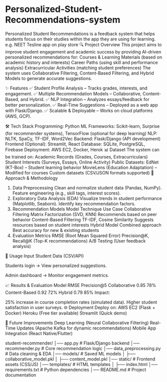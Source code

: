 # Personalized-Student-Recommendations-system
Personalized Student Recommendations is a feedback system that helps students focus on their studies within the app they are using for learning. 
e.g. NEET Tesline app on play store
🔍 Project Overview
This project aims to improve student engagement and academic success by providing AI-driven personalized recommendations for:
Courses & Learning Materials (based on academic history and interests)
Career Paths (using skill and performance analysis)
Extracurricular Activities (matching student preferences)
The system uses Collaborative Filtering, Content-Based Filtering, and Hybrid Models to generate accurate suggestions.

✨ Features
✅ Student Profile Analysis – Tracks grades, interests, and engagement.
✅ Multiple Recommendation Models – Collaborative, Content-Based, and Hybrid.
✅ NLP Integration – Analyzes essays/feedback for better personalization.
✅ Real-Time Suggestions – Deployed as a web app with Flask/Django.
✅ Scalable & Deployable – Works on cloud platforms (AWS, GCP).

🛠 Tech Stack
Programming: Python
ML Frameworks: Scikit-learn, Surprise (for recommender systems), TensorFlow (optional for deep learning)
NLP: NLTK, SpaCy, TF-IDF, Word2Vec
Backend: Flask/Django (API development)
Frontend (Optional): Streamlit, React
Database: SQLite, PostgreSQL, Firebase
Deployment: AWS EC2, Docker, Herok
📊 Dataset
The system can be trained on:
Academic Records (Grades, Courses, Extracurriculars)
Student Interests (Surveys, Essays, Online Activity)
Public Datasets:
EdNet (KT-Box) – Student learning behavior
MovieLens (Education Adaptation) – Modified for courses
Custom datasets (CSV/JSON formats supported)
📝 Approach & Methodology
1. Data Preprocessing
Clean and normalize student data (Pandas, NumPy).
Feature engineering (e.g., skill tags, interest scores).
2. Exploratory Data Analysis (EDA)
Visualize trends in student performance (Matplotlib, Seaborn).
Identify key recommendation factors.
3. Recommendation Models
Model	Technique	Use Case
Collaborative Filtering	Matrix Factorization (SVD, KNN)	Recommends based on peer behavior
Content-Based Filtering	TF-IDF, Cosine Similarity	Suggests resources based on student interests
Hybrid Model	Combined approach	Best accuracy for new & existing students
4. Evaluation Metrics
RMSE (Root Mean Squared Error)
Precision@K, Recall@K (Top-K recommendations)
A/B Testing (User feedback analysis)

🚀 Usage
Input Student Data (CSV/API)

Students login → View personalized suggestions.

Admin dashboard → Monitor engagement metrics.

📈 Results & Evaluation
Model	RMSE	   Precision@5
Collaborative	  0.85	78%
Content-Based	  0.92	72%
Hybrid	        0.79	85%
Impact:

25% increase in course completion rates (simulated data).
Higher student satisfaction in user surveys.
🌐 Deployment
Deploy on:
AWS EC2 (Flask + Docker)
Heroku (Free tier available)
Streamlit (Quick demo)

🔮 Future Improvements
Deep Learning (Neural Collaborative Filtering)
Real-Time Updates (Apache Kafka for dynamic recommendations)
Mobile App Integration (React Native/Flutter)



student-recommender/
│── app.py                  # Flask/Django backend
│── recommender.py          # Core recommendation logic
│── data_preprocessing.py   # Data cleaning & EDA
│── models/                # Saved ML models
│   ├── collaborative_model.pkl
│   ├── content_model.pkl
│── static/                # Frontend assets (CSS/JS)
│── templates/             # HTML templates
│   ├── index.html
│── requirements.txt        # Python dependencies
│── README.md              # Project documentation
